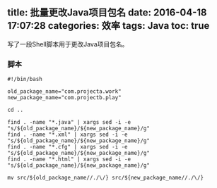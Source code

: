 title: 批量更改Java项目包名
date: 2016-04-18 17:07:28
categories: 效率
tags: Java
toc: true
---

写了一段Shell脚本用于更改Java项目包名。

### 脚本

```
#!/bin/bash

old_package_name="com.projecta.work"
new_package_name="com.projectb.play"

cd ..

find . -name "*.java" | xargs sed -i -e "s/${old_package_name}/${new_package_name}/g"
find . -name "*.xml" | xargs sed -i -e "s/${old_package_name}/${new_package_name}/g"
find . -name "*.cfg" | xargs sed -i -e "s/${old_package_name}/${new_package_name}/g"
find . -name "*.html" | xargs sed -i -e "s/${old_package_name}/${new_package_name}/g"

mv src/${old_package_name//./\/} src/${new_package_name//./\/}
```
